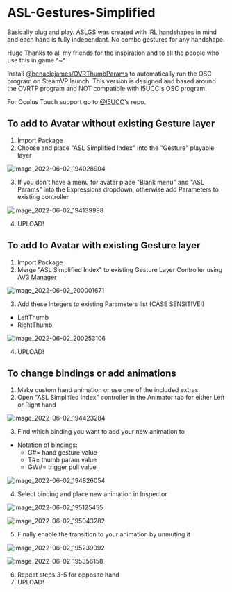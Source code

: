 # ASL-Gestures-Simplified
Basically plug and play. ASLGS was created with IRL handshapes in mind and each hand is fully independant. No combo gestures for any handshape. 

Huge Thanks to all my friends for the inspiration and to all the people who use this in game ^~^

Install [@benaclejames/OVRThumbParams](https://github.com/benaclejames/OVRThumbParams) to automatically run the OSC program on SteamVR launch. This version is designed and based around the OVRTP program and NOT compatible with I5UCC's OSC program.  

For Oculus Touch support go to [@I5UCC](https://github.com/I5UCC/VRC-ASL_Gestures)'s repo.

## To add to Avatar without existing Gesture layer
1. Import Package
2. Choose and place "ASL Simplified Index" into the "Gesture" playable layer

![image_2022-06-02_194028904](https://user-images.githubusercontent.com/68105767/171770429-b13b7044-ace3-484c-8ed3-b587b391e65d.png)

3. If you don't have a menu for avatar place "Blank menu" and "ASL Params" into the Expressions dropdown, otherwise add Parameters to existing controller

![image_2022-06-02_194139998](https://user-images.githubusercontent.com/68105767/171770529-9119e63e-841d-49bf-9fcd-df6ce088a94c.png)

4. UPLOAD!

## To add to Avatar with existing Gesture layer
1. Import Package
2. Merge "ASL Simplified Index" to existing Gesture Layer Controller using [AV3 Manager](https://github.com/VRLabs/Avatars-3.0-Manager)

![image_2022-06-02_200001671](https://user-images.githubusercontent.com/68105767/171772168-41f523b3-3b7a-494d-98b2-e7b66a9f8377.png)

3. Add these Integers to existing Parameters list (CASE SENSITIVE!)
  - LeftThumb
  - RightThumb

![image_2022-06-02_200253106](https://user-images.githubusercontent.com/68105767/171772425-4ad9fdef-b7a6-4363-88c0-0bcbf65ec998.png)

4. UPLOAD!

## To change bindings or add animations
1. Make custom hand animation or use one of the included extras
2. Open "ASL Simplified Index" controller in the Animator tab for either Left or Right hand

![image_2022-06-02_194423284](https://user-images.githubusercontent.com/68105767/171770771-531a100e-f4da-4848-8b6b-9f867595acc6.png)

3. Find which binding you want to add your new animation to
  - Notation of bindings:
    - G#= hand gesture value
    - T#= thumb param value
    - GW#= trigger pull value

![image_2022-06-02_194826054](https://user-images.githubusercontent.com/68105767/171771148-46048212-70ae-4245-bc26-4d3b2f274eda.png)

4. Select binding and place new animation in Inspector

![image_2022-06-02_195125455](https://user-images.githubusercontent.com/68105767/171771392-233d4856-3ff8-4183-be2c-848d49573a4b.png)

![image_2022-06-02_195043282](https://user-images.githubusercontent.com/68105767/171771344-e1b6fb30-09a6-4240-84b9-0352977f8f07.png)

5. Finally enable the transition to your animation by unmuting it

![image_2022-06-02_195239092](https://user-images.githubusercontent.com/68105767/171771497-2782073d-e540-4744-839c-2beb796a1f52.png)

![image_2022-06-02_195356158](https://user-images.githubusercontent.com/68105767/171771603-1980dfca-ae39-41f0-9826-7a7d93ba3212.png)

6. Repeat steps 3-5 for opposite hand
7. UPLOAD!
